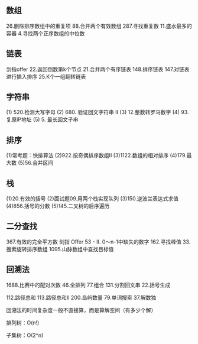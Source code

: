 ## 数组

26.删除排序数组中的重复项
88.合并两个有效数组
287.寻找重复数
11.盛水最多的容器
4.寻找两个正序数组的中位数



## 链表

剑指offer 22.返回倒数第k个节点
21.合并两个有序链表
148.排序链表
147.对链表进行插入排序
25.K个一组翻转链表



## 字符串

(1) 520.检测大写字母
(2) 680. 验证回文字符串 Ⅱ
(3) 12.整数转罗马数字
(4) 93.复原IP地址
(5) 5. 最长回文子串



## 排序

(1)常考题：快排算法
(2)922.按奇偶排序数组II
(3)1122.数组的相对排序
(4)179.最大数
(5)56.合并区间



## 栈

(1)20.有效的括号
(2)面试题09.用两个栈实现队列
(3)150.逆波兰表达式求值
(4)856.括号的分数
(5)145.二叉树的后序遍历



## 二分查找

367.有效的完全平方数
剑指 Offer 53 - II. 0～n-1中缺失的数字
162.寻找峰值
33.搜索旋转排序数组
1095.山脉数组中查找目标值

## 回溯法

1688.比赛中的配对次数
46.全排列
77.组合
131.分割回文串
22.括号生成

112.路径总和
113.路径总和II
200.岛屿数量
79.单词搜索
37.解数独

回溯法的时间复杂度一般不直接算，而是算解空间（有多少个解）

排列树：O(n!)

子集树：O(2^n)

